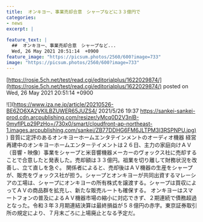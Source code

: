 ```yaml
---
title:  オンキヨー、事業売却合意　シャープなどに３３億円で  
categories:
- news
excerpt: |
  
feature_text: |
  ##  オンキヨー、事業売却合意　シャープなど...
  Wed, 26 May 2021 20:51:14  +0900
feature_image: "https://picsum.photos/2560/600?image=733"
image: "https://picsum.photos/2560/600?image=733"
---
```


[https://rosie.5ch.net/test/read.cgi/editorialplus/1622029874/](https://rosie.5ch.net/test/read.cgi/editorialplus/1622029874/)
posted on Wed, 26 May 2021 20:51:14  +0900

<!--more-->

![](https://www.iza.ne.jp/article/20210526-BE6ZO6XA2VKILBZUWER65JUZS4/ 2021/5/26 19:37 [https://sankei-sankei-prod.cdn.arcpublishing.com/resizer/yMcq0D2V3nlB-0myflPLp29PzHo=/730x0/smart/cloudfront-ap-northeast-1.images.arcpublishing.com/sankei/ZB77DDHG6FM6JLTPM3I3RSPNPU.jpg)](https://sankei-sankei-prod.cdn.arcpublishing.com/resizer/yMcq0D2V3nlB-0myflPLp29PzHo=/730x0/smart/cloudfront-ap-northeast-1.images.arcpublishing.com/sankei/ZB77DDHG6FM6JLTPM3I3RSPNPU.jpg)) 音質に定評のあるオンキヨーホームエンタテインメントのオーディオ機器 経営再建中のオンキヨーホームエンターテイメントは２６日、主力の家庭向けＡＶ（音響・映像）事業をシャープと米音響機器メーカーのヴォックス社に売却することで合意したと発表した。売却額は３３億円。祖業を切り離して財務状況を改善し、立て直しを急ぐ。 関係者によると、売却後はＡＶ機器の生産をシャープが、販売をヴォックス社が担う。シャープとオンキヨーが共同出資するマレーシアの工場は、シャープにオンキヨーの所有株式を譲渡する。シャープは買収によってＡＶの商品群を拡充し、新たな販売ルートも確保する。 オンキヨーはスマートフォンの普及によるＡＶ機器市場の縮小に対応できず、２期連続で債務超過となった。令和３年３月期連結決算は最終損益が５８億円の赤字。東京証券取引所の規定により、７月末ごろに上場廃止となる予定だ。
